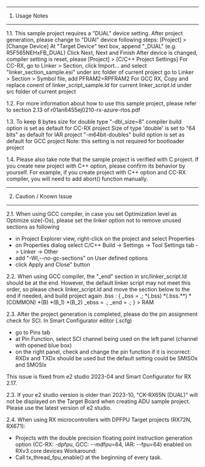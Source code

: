 ---------------
1. Usage Notes
---------------
1.1. This sample project requires a "DUAL" device setting.
After project generation, please change to "DUAl" device following steps:
 [Project] > [Change Device]
 At "Target Device" text box, append "_DUAL" (e.g. R5F565NEHxFB_DUAL)
 Click Next, Next and Finish
After device is changed, compiler setting is reset, please
 [Project] > [C/C++ Project Settings]
 For CC-RX, 
  go to Linker > Section, click Import... and select "linker_section_sample.esi" under src folder of current project
  go to Linker > Section > Symbol file, add PFRAM2=RPFRAM2
 For GCC RX,
  Copy and replace conent of linker_script_sample.ld for current linker_script.ld under src folder of current project

1.2. For more information about how to use this sample project, 
please refer to section 2.13 of r01an6455ej0210-rx-azure-rtos.pdf

1.3. To keep 8 bytes size for double type 
 "-dbl_size=8" compiler build option is set as default for CC-RX project
 Size of type 'double' is set to "64 bits" as default for IAR project
 "-m64bit-doubles" build option is set as default for GCC project
Note: this setting is not required for bootloader project

1.4. Please also take note that the sample project is verified with C project.
If you create new project with C++ option, please confirm its behavior by yourself.
For example, if you create project with C++ option and CC-RX compiler, you will need to add abort() function manually.

------------------------
2. Caution / Known Issue
------------------------
2.1. When using GCC compiler, in case you set Optimization level as Optimize size(-Os), please set the linker option not to remove unused sections as following
- in Project Explorer view, right-click on the project and select Properties
- on Properties dialog select C/C++ Build -> Settings -> Tool Settings tab -> Linker -> Other
- add "-Wl,--no-gc-sections" on User defined options
- click Apply and Close" button

2.2. When using GCC compiler, the "_end" section in src/linker_script.ld should be at the end. However, the default linker script may not meet this order, so please check linker_script.ld and move the section below to the end if needed, and build project again
.bss :
{
	_bss = .;
	*(.bss)
	*(.bss.**)
	*(COMMON)
	*(B)
	*(B_1)
	*(B_2)
	_ebss = .;
	_end = .;
} > RAM

2.3. After the project generation is completed, please do the pin assignment check for SCI.
In Smart Configurator editor (<projectname>.scfg)
- go to Pins tab
- at Pin Function, select SCI channel being used on the left panel (channel with opened blue box)
- on the right panel, check and change the pin function if it is incorrect: 
  RXDx and TXDx should be used but the default setting could be SMISOx and SMOSIx

This issue is fixed from e2 studio 2023-04 and Smart Configurator for RX 2.17.

2.3. If your e2 studio version is older than 2023-10, "CK-RX65N (DUAL)" will not be displayed on the Target Board when creating ADU sample project. Please use the latest version of e2 studio.

2.4. When using RX microcontrollers with DPFPU
Target projects (RX72N, RX671):
- Projects with the double precision floating point instruction generation option (CC-RX: -dpfpu, GCC: --mdfpu=64, IAR: --fpu=64) enabled on RXv3 core devices
Workaround:
- Call tx_thread_fpu_enable() at the beginning of every task.